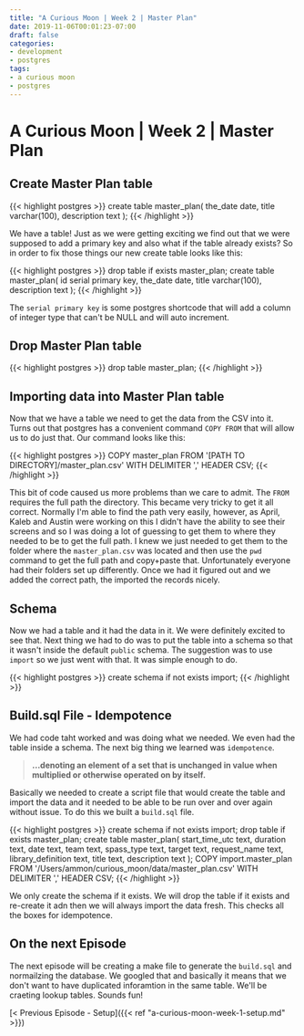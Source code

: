 ```yaml
---
title: "A Curious Moon | Week 2 | Master Plan"
date: 2019-11-06T00:01:23-07:00
draft: false
categories:
- development
- postgres
tags:
- a curious moon
- postgres
---
```


# A Curious Moon | Week 2 | Master Plan

## Create Master Plan table
{{< highlight postgres >}}
create table master_plan(
    the_date date,
    title varchar(100), 
    description text
);
{{< /highlight >}}

We have a table! Just as we were getting exciting we find out that we were supposed to add a primary key and also what if the table already exists? So in order to fix those things our new create table looks like this:

{{< highlight postgres >}}
drop table if exists master_plan;
create table master_plan(
    id serial primary key,
    the_date date,
    title varchar(100), 
    description text
);
{{< /highlight >}}

The `serial primary key` is some postgres shortcode that will add a column of integer type that can't be NULL and will auto increment.

## Drop Master Plan table
{{< highlight postgres >}}
drop table master_plan;
{{< /highlight >}}

## Importing data into Master Plan table
Now that we have a table we need to get the data from the CSV into it. Turns out that postgres has a convenient command `COPY FROM` that will allow us to do just that. Our command looks like this:

{{< highlight postgres >}}
COPY master_plan
FROM '[PATH TO DIRECTORY]/master_plan.csv' WITH DELIMITER ',' HEADER CSV;
{{< /highlight >}}

This bit of code caused us more problems than we care to admit. The `FROM` requires the full path the directory. This became very tricky to get it all correct. Normally I'm able to find the path very easily, however, as April, Kaleb and Austin were working on this I didn't have the ability to see their screens and so I was doing a lot of guessing to get them to where they needed to be to get the full path. I knew we just needed to get them to the folder where the `master_plan.csv` was located and then use the `pwd` command to get the full path and copy+paste that. Unfortunately everyone had their folders set up differently. Once we had it figured out and we added the correct path, the imported the records nicely.

## Schema
Now we had a table and it had the data in it. We were definitely excited to see that. Next thing we had to do was to put the table into a schema so that it wasn't inside the default `public` schema. The suggestion was to use `import` so we just went with that. It was simple enough to do.

{{< highlight postgres >}}
create schema if not exists import;
{{< /highlight >}}

## Build.sql File - Idempotence
We had code taht worked and was doing what we needed. We even had the table inside a schema. The next big thing we learned was `idempotence`. 

>__...denoting an element of a set that is unchanged in value when multiplied or otherwise operated on by itself.__

Basically we needed to create a script file that would create the table and import the data and it needed to be able to be run over and over again without issue. To do this we built a `build.sql` file.

{{< highlight postgres >}}
create schema if not exists import;
drop table if exists master_plan;
create table master_plan(
  start_time_utc text,
  duration text,
  date text,
  team text,
  spass_type text,
  target text,
  request_name text,
  library_definition text,
  title text,
  description text
);
COPY import.master_plan FROM '/Users/ammon/curious_moon/data/master_plan.csv' WITH DELIMITER ',' HEADER CSV;
{{< /highlight >}}

We only create the schema if it exists. We will drop the table if it exists and re-create it adn then we will always import the data fresh. This checks all the boxes for idempotence.

## On the next Episode
The next episode will be creating a make file to generate the `build.sql` and normailzing the database. We googled that and basically it means that we don't want to have duplicated inforamtion in the same table. We'll be craeting lookup tables. Sounds fun!

[< Previous Episode - Setup]({{< ref "a-curious-moon-week-1-setup.md" >}})
